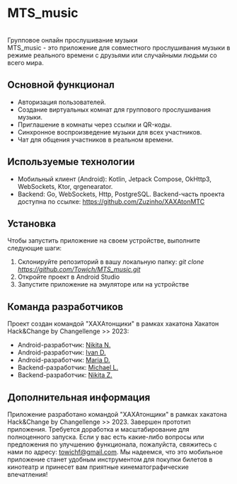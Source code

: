 # MTS_music
</br>Групповое онлайн прослушивание музыки
</br>MTS_music - это приложение для совместного прослушивания музыки в режиме реального времени с друзьями или случайными людьми со всего мира. 
## Основной функционал
* Авторизация пользователей.
* Создание виртуальных комнат для группового прослушивания музыки.
* Приглашение в комнаты через ссылки и QR-коды.
* Синхронное воспроизведение музыки для всех участников.
* Чат для общения участников в реальном времени.

## Используемые технологии
* Мобильный клиент (Android): Kotlin, Jetpack Compose, OkHttp3, WebSockets, Ktor, qrgenearator.
* Backend: Go, WebSockets, Http, PostgreSQL.
Backend-часть проекта доступна по ссылке: https://github.com/Zuzinho/XAXAtonMTC

## Установка
Чтобы запустить приложение на своем устройстве, выполните следующие шаги:
1. Склонируйте репозиторий в вашу локальную папку: *git clone https://github.com/Towich/MTS_music.git*
2. Откройте проект в Android Studio
3. Запустите приложение на эмуляторе или на устройстве

## Команда разработчиков
Проект создан командой "ХАХАтонщики" в рамках хакатона Хакатон Hack&Change by Changellenge >> 2023:
- Android-разработчик: <a href="https://github.com/Towich" target="_blank">Nikita N.</a> 
- Android-разработчик: <a href="https://github.com/Leymoy24" target="_blank">Ivan D.</a> 
- Android-разработчик: <a href="https://github.com/dobro0121" target="_blank">Maria D.</a>  
- Backend-разработчик: <a href="https://github.com/Michael-Levitin" target="_blank">Michael L.</a>
- Backend-разработчик: <a href="https://github.com/Zuzinho" target="_blank">Nikita Z.</a>

## Дополнительная информация
Приложение разработано командой "ХАХАтонщики" в рамках хакатона Hack&Change by Changellenge >> 2023.
Завершен прототип приложения. Требуется доработка и масштабирование для полноценного запуска.
Если у вас есть какие-либо вопросы или предложения по улучшению функционала, пожалуйста, свяжитесь с нами по адресу: towichf@gmail.com.
Мы надеемся, что это мобильное приложение станет удобным инструментом для покупки билетов в кинотеатр и принесет вам приятные кинематографические впечатления!
